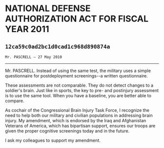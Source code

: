 # NATIONAL DEFENSE AUTHORIZATION ACT FOR FISCAL YEAR 2011
## `12ca59c0ad2bc1d0cad1c968d890874a`
`Mr. PASCRELL — 27 May 2010`

---


Mr. PASCRELL. Instead of using the same test, the military uses a 
simple questionnaire for postdeployment screenings--a written 
questionnaire.

These assessments are not comparable. They do not detect changes to a 
soldier's brain. Just like in sports, the key to pre- and postinjury 
assessment is to use the same tool. When you have a baseline, you are 
better able to compare.

As cochair of the Congressional Brain Injury Task Force, I recognize 
the need to help both our military and civilian populations in 
addressing brain injury. My amendment, which is endorsed by the Iraq 
and Afghanistan Veterans of America, which has bipartisan support, 
ensures our troops are given the proper cognitive screenings today and 
in the future.

I ask my colleagues to support my amendment.